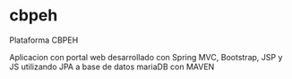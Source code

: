 # cbpeh
Plataforma CBPEH

Aplicacion con portal web desarrollado con Spring MVC, Bootstrap, JSP y JS
utilizando JPA a base de datos mariaDB
con MAVEN
